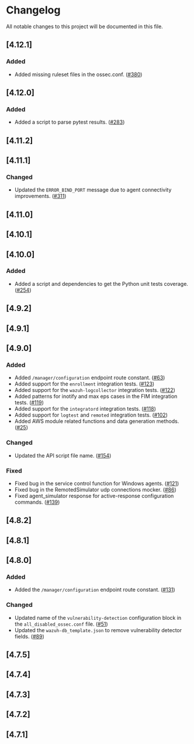 # Changelog

All notable changes to this project will be documented in this file.

## [4.12.1]

### Added

- Added missing ruleset files in the ossec.conf. ([#380](https://github.com/wazuh/qa-integration-framework/pull/380))

## [4.12.0]

### Added

- Added a script to parse pytest results. ([#283](https://github.com/wazuh/qa-integration-framework/pull/283))

## [4.11.2]

## [4.11.1]

### Changed

- Updated the `ERROR_BIND_PORT` message due to agent connectivity improvements. ([#311](https://github.com/wazuh/qa-integration-framework/pull/311))

## [4.11.0]

## [4.10.1]

## [4.10.0]

### Added
- Added a script and dependencies to get the Python unit tests coverage. ([#254](https://github.com/wazuh/qa-integration-framework/pull/254))

## [4.9.2]

## [4.9.1]

## [4.9.0]

### Added
- Added `/manager/configuration` endpoint route constant. ([#63](https://github.com/wazuh/qa-integration-framework/pull/63))
- Added support for the `enrollment` integration tests. ([#123](https://github.com/wazuh/qa-integration-framework/pull/123))
- Added support for the `wazuh-logcollector` integration tests. ([#122](https://github.com/wazuh/qa-integration-framework/pull/122))
- Added patterns for inotify and max eps cases in the FIM integration tests. ([#119](https://github.com/wazuh/qa-integration-framework/pull/119))
- Added support for the `integratord` integration tests. ([#118](https://github.com/wazuh/qa-integration-framework/pull/118))
- Added support for `logtest` and `remoted` integration tests. ([#102](https://github.com/wazuh/qa-integration-framework/pull/102))
- Added AWS module related functions and data generation methods. ([#25](https://github.com/wazuh/qa-integration-framework/pull/25))

### Changed
- Updated the API script file name. ([#154](https://github.com/wazuh/qa-integration-framework/pull/154))

### Fixed
- Fixed bug in the service control function for Windows agents. ([#121](https://github.com/wazuh/qa-integration-framework/pull/121))
- Fixed bug in the RemotedSimulator udp connections mocker. ([#86](https://github.com/wazuh/qa-integration-framework/pull/86))
- Fixed agent_simulator response for active-response configuration commands. ([#139](https://github.com/wazuh/qa-integration-framework/pull/139))

## [4.8.2]

## [4.8.1]

## [4.8.0]

### Added
- Added the `/manager/configuration` endpoint route constant. ([#131](https://github.com/wazuh/qa-integration-framework/pull/131))

### Changed
- Updated name of the `vulnerability-detection` configuration block in the `all_disabled_ossec.conf` file. ([#51](https://github.com/wazuh/qa-integration-framework/pull/51))
- Updated the `wazuh-db_template.json` to remove vulnerability detector fields. ([#89](https://github.com/wazuh/qa-integration-framework/pull/89))

## [4.7.5]

## [4.7.4]

## [4.7.3]

## [4.7.2]

## [4.7.1]
